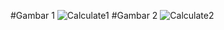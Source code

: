 #Gambar 1
![Calculate1](https://user-images.githubusercontent.com/107374539/200730543-fdcf7b59-3db3-4451-ae2d-dff590107999.jpeg)
#Gambar 2
![Calculate2](https://user-images.githubusercontent.com/107374539/200730919-1442a394-e6c6-4cb1-ae80-8bcb63ef1f91.jpeg)


